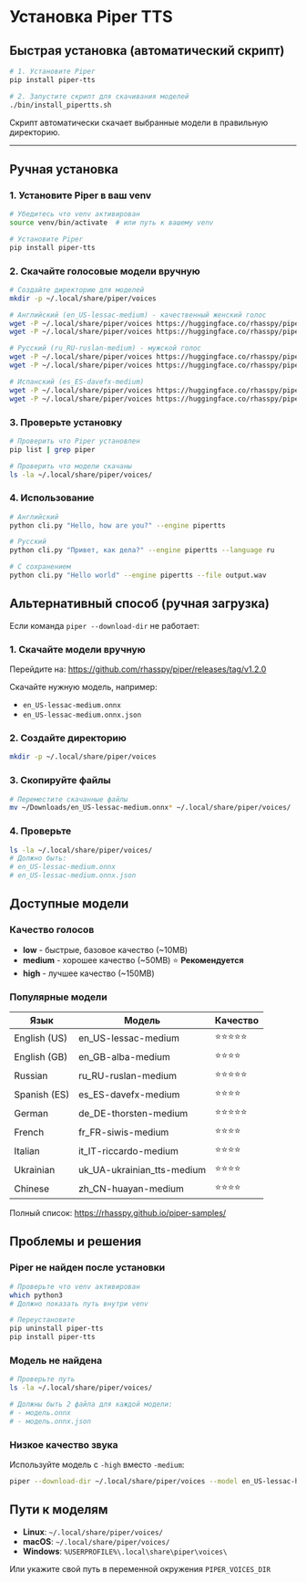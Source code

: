 # Установка Piper TTS

## Быстрая установка (автоматический скрипт)

```bash
# 1. Установите Piper
pip install piper-tts

# 2. Запустите скрипт для скачивания моделей
./bin/install_pipertts.sh
```

Скрипт автоматически скачает выбранные модели в правильную директорию.

---

## Ручная установка

### 1. Установите Piper в ваш venv

```bash
# Убедитесь что venv активирован
source venv/bin/activate  # или путь к вашему venv

# Установите Piper
pip install piper-tts
```

### 2. Скачайте голосовые модели вручную

```bash
# Создайте директорию для моделей
mkdir -p ~/.local/share/piper/voices

# Английский (en_US-lessac-medium) - качественный женский голос
wget -P ~/.local/share/piper/voices https://huggingface.co/rhasspy/piper-voices/resolve/v1.0.0/en/en_US/lessac/medium/en_US-lessac-medium.onnx
wget -P ~/.local/share/piper/voices https://huggingface.co/rhasspy/piper-voices/resolve/v1.0.0/en/en_US/lessac/medium/en_US-lessac-medium.onnx.json

# Русский (ru_RU-ruslan-medium) - мужской голос
wget -P ~/.local/share/piper/voices https://huggingface.co/rhasspy/piper-voices/resolve/v1.0.0/ru/ru_RU/ruslan/medium/ru_RU-ruslan-medium.onnx
wget -P ~/.local/share/piper/voices https://huggingface.co/rhasspy/piper-voices/resolve/v1.0.0/ru/ru_RU/ruslan/medium/ru_RU-ruslan-medium.onnx.json

# Испанский (es_ES-davefx-medium)
wget -P ~/.local/share/piper/voices https://huggingface.co/rhasspy/piper-voices/resolve/v1.0.0/es/es_ES/davefx/medium/es_ES-davefx-medium.onnx
wget -P ~/.local/share/piper/voices https://huggingface.co/rhasspy/piper-voices/resolve/v1.0.0/es/es_ES/davefx/medium/es_ES-davefx-medium.onnx.json
```

### 3. Проверьте установку

```bash
# Проверить что Piper установлен
pip list | grep piper

# Проверить что модели скачаны
ls -la ~/.local/share/piper/voices/
```

### 4. Использование

```bash
# Английский
python cli.py "Hello, how are you?" --engine pipertts

# Русский
python cli.py "Привет, как дела?" --engine pipertts --language ru

# С сохранением
python cli.py "Hello world" --engine pipertts --file output.wav
```

## Альтернативный способ (ручная загрузка)

Если команда `piper --download-dir` не работает:

### 1. Скачайте модели вручную

Перейдите на: https://github.com/rhasspy/piper/releases/tag/v1.2.0

Скачайте нужную модель, например:
- `en_US-lessac-medium.onnx`
- `en_US-lessac-medium.onnx.json`

### 2. Создайте директорию

```bash
mkdir -p ~/.local/share/piper/voices
```

### 3. Скопируйте файлы

```bash
# Переместите скачанные файлы
mv ~/Downloads/en_US-lessac-medium.onnx* ~/.local/share/piper/voices/
```

### 4. Проверьте

```bash
ls -la ~/.local/share/piper/voices/
# Должно быть:
# en_US-lessac-medium.onnx
# en_US-lessac-medium.onnx.json
```

## Доступные модели

### Качество голосов
- **low** - быстрые, базовое качество (~10MB)
- **medium** - хорошее качество (~50MB) ⭐ **Рекомендуется**
- **high** - лучшее качество (~150MB)

### Популярные модели

| Язык | Модель | Качество |
|------|--------|----------|
| English (US) | en_US-lessac-medium | ⭐⭐⭐⭐⭐ |
| English (GB) | en_GB-alba-medium | ⭐⭐⭐⭐ |
| Russian | ru_RU-ruslan-medium | ⭐⭐⭐⭐⭐ |
| Spanish (ES) | es_ES-davefx-medium | ⭐⭐⭐⭐ |
| German | de_DE-thorsten-medium | ⭐⭐⭐⭐⭐ |
| French | fr_FR-siwis-medium | ⭐⭐⭐⭐ |
| Italian | it_IT-riccardo-medium | ⭐⭐⭐⭐ |
| Ukrainian | uk_UA-ukrainian_tts-medium | ⭐⭐⭐⭐ |
| Chinese | zh_CN-huayan-medium | ⭐⭐⭐⭐ |

Полный список: https://rhasspy.github.io/piper-samples/

## Проблемы и решения

### Piper не найден после установки

```bash
# Проверьте что venv активирован
which python3
# Должно показать путь внутри venv

# Переустановите
pip uninstall piper-tts
pip install piper-tts
```

### Модель не найдена

```bash
# Проверьте путь
ls -la ~/.local/share/piper/voices/

# Должны быть 2 файла для каждой модели:
# - модель.onnx
# - модель.onnx.json
```

### Низкое качество звука

Используйте модель с `-high` вместо `-medium`:
```bash
piper --download-dir ~/.local/share/piper/voices --model en_US-lessac-high
```

## Пути к моделям

- **Linux**: `~/.local/share/piper/voices/`
- **macOS**: `~/.local/share/piper/voices/`
- **Windows**: `%USERPROFILE%\.local\share\piper\voices\`

Или укажите свой путь в переменной окружения `PIPER_VOICES_DIR`
